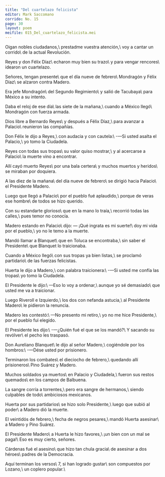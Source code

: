 ```yaml
---
title: "Del cuartelazo felicista"
editor: Mark Saccomano
corrido: No. 15
page: 30
layout: poem
meifile: 015_Del_cuartelazo_felicista.mei
---
```

Oigan nobles ciudadanos,\\
prestadme vuestra atención,\\
voy a cantar un corrido\\
de la actual Revolución.

Reyes y don Félix Díaz\\
echaron muy bien su trazo\\
y para vengar rencores\\
idearon un cuartelazo.

Señores, tengan presente\\
que el día nueve de febrero\\
Mondragón y Félix Díaz\\
se alzaron contra Madero.

Era jefe Mondragón\\
del Segundo Regimiento\\
y salió de Tacubaya\\
para México a su intento.

Daba el reloj de ese día\\
las siete de la mañana,\\
cuando a México llegó\\
Mondragón con fuerza armada.

Dios libre a Bernardo Reyes\\
y después a Félix Díaz,\\
para avanzar a Palacio\\
reunieron las compañías.

Don Félix le dijo a Reyes,\\
con audacia y con cautela:\\
-—Si usted asalta el Palacio,\\
yo tomo la Ciudadela.

Reyes con todas sus tropas\\
su valor quiso mostrar,\\
y al acercarse a Palacio\\
la muerte vino a encontrar.

Allí cayó muerto Reyes\\
por una bala certera\\
y muchos muertos y heridos\\
se miraban por doquiera.

A las diez de la mañana\\
del día nueve de febrero\\
se dirigió hacia Palacio\\
el Presidente Madero.

Luego que llegó a Palacio\\
por el pueblo fué aplaudido,\\
porque de veras ese hombre\\
de todos se hizo querido.

Con su estandarte glorioso\\
que en la mano lo traía,\\
recorrió todas las calles,\\
pues temor no conocía.

Madero estando en Palacio\\
dijo: — ¡Qué ingrata es mi suerte!\\
doy mi vida por el pueblo,\\
yo no le temo a la muerte.

Mandó llamar a Blanquet\\
que en Toluca se encontraba,\\
sin saber el Presidente\\
que Blanquet lo traicionaba.

Cuando a México llegó\\
con sus tropas ya bien listas,\\
se proclamó partidario\\
de las fuerzas felicistas.

Huerta le dijo a Madero,\\
con palabra traicionera:\\
-—Si usted me confía las tropas\\
yo tomo la Ciudadela.

El Presidente le dijo:\\
—Eso lo voy a ordenar,\\
aunque yo sé demasiado\\
que usted me va a traicionar.

Luego Riveroll e Izquierdo,\\
los dos con nefanda astucia,\\
al Presidente Madero\\
le pidieron la renuncia.

Madero les contestó:\\
—No presento mi retiro,\\
yo no me hice Presidente,\\
por el pueblo fui elegido.

El Presidente les dijo:\\
-—¿Quién fué el que se los mandó?\\
Y sacando su revólver\\
el pecho les traspasó.

Don Aureliano Blanquet\\
le dijo al señor Madero,\\
cogiéndole por los hombros:\\
-—Dése usted por prisionero.

Terminaron los combates\\
el dieciocho de febrero,\\
quedando allí prisioneros\\
Pino Suárez y Madero.

Muchos soldados ya muertos\\
en Palacio y Ciudadela,\\
fueron sus restos quemados\\
en los campos de Balbuena.

La sangre corría a torrentes,\\
pero era sangre de hermanos,\\
siendo culpables de todo\\
ambiciosos mexicanos.

Huerta por sus partidarios\\
se hizo solo Presidente,\\
luego que subió al poder\\
a Madero dió la muerte.

El veintidós de febrero,\\
fecha de negros pesares,\\
mandó Huerta asesinar\\
a Madero y Pino Suárez.

El Presidente Madero\\
a Huerta le hizo favores,\\
¡un bien con un mal se paga!\\
Eso es muy cierto, señores.

Cárdenas fué el asesino\\
que hizo tan chula gracia\\
de asesinar a dos héroes\\
padres de la Democracia.

Aquí terminan los versos\\
7, si han logrado gustar\\
son compuestos por Lozano,\\
un coplero popular.\\
